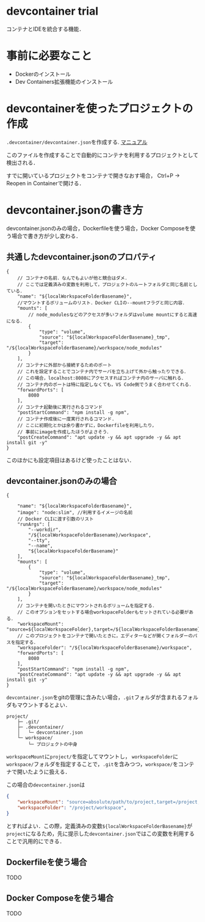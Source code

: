 # devcontainer trial
コンテナとIDEを統合する機能．

# 事前に必要なこと
- Dockerのインストール
- Dev Containers拡張機能のインストール

# devcontainerを使ったプロジェクトの作成
`.devcontainer/devcontainer.json`を作成する.
[マニュアル](https://containers.dev/implementors/json_reference/)

 このファイルを作成することで自動的にコンテナを利用するプロジェクトとして検出される．
 
 すでに開いているプロジェクトをコンテナで開きなおす場合， Ctrl+P -> Reopen in Containerで開ける．

# devcontainer.jsonの書き方

devcontainer.jsonのみの場合，Dockerfileを使う場合，Docker Composeを使う場合で書き方が少し変わる．

## 共通したdevcontainer.jsonのプロパティ
```jsonc
{
    // コンテナの名前．なんでもよいが他と競合はダメ．
    // ここでは定義済みの変数を利用して，プロジェクトのルートフォルダと同じ名前としている．
    "name": "${localWorkspaceFolderBasename}", 
    //マウントするボリュームのリスト．Docker CLIの--mountフラグと同じ内容．
    "mounts": [
        // node_modulesなどのアクセスが多いフォルダはvolume mountにすると高速になる．
        {
            "type": "volume",
            "source": "${localWorkspaceFolderBasename}_tmp",
            "target": "/${localWorkspaceFolderBasename}/workspace/node_modules"
        }
    ],
    // コンテナに外部から接続するためのポート
    // これを設定することでコンテナ内でサーバを立ち上げて外から触ったりできる．
    // この場合，localhost:8080にアクセスすればコンテナ内のサーバに触れる．
    // コンテナ内のポートは特に指定しなくても，VS Code側でうまく合わせてくれる．
    "forwardPorts": [
        8080
    ],
    // コンテナ起動後に実行されるコマンド
    "postStartCommand": "npm install -g npm",
    // コンテナ作成後に一度実行されるコマンド.
    // ここに初期化とかは余り書かずに，Dockerfileを利用したり，
    // 事前にimageを作成したほうがよさそう．
    "postCreateCommand": "apt update -y && apt upgrade -y && apt install git -y"
}
```
このほかにも設定項目はあるけど使ったことはない．


## devcontainer.jsonのみの場合

```jsonc
{

    "name": "${localWorkspaceFolderBasename}", 
    "image": "node:slim", //利用するイメージの名前
    // Docker CLIに渡す引数のリスト
    "runArgs": [
        "--workdir",
        "/${localWorkspaceFolderBasename}/workspace",
        "--tty",
        "--name",
        "${localWorkspaceFolderBasename}"
    ],
    "mounts": [
        {
            "type": "volume",
            "source": "${localWorkspaceFolderBasename}_tmp",
            "target": "/${localWorkspaceFolderBasename}/workspace/node_modules"
        }
    ],
    // コンテナを開いたときにマウントされるボリュームを指定する． 
    // このオプションをセットする場合workspaceFolderもセットされている必要がある．
    "workspaceMount": "source=${localWorkspaceFolder},target=/${localWorkspaceFolderBasename},type=bind,consistency=cached",
    // このプロジェクトをコンテナで開いたときに，エディターなどが開くフォルダーのパスを指定する．
    "workspaceFolder": "/${localWorkspaceFolderBasename}/workspace",
    "forwardPorts": [
        8080
    ],
    "postStartCommand": "npm install -g npm",
    "postCreateCommand": "apt update -y && apt upgrade -y && apt install git -y"
}
```

`devcontainer.json`をgitの管理に含みたい場合，`.git`フォルダが含まれるフォルダもマウントするとよい．

```text
project/
    ├─ .git/
    ├─ .devcontainer/
    │   └─ devcontainer.json
    └─ workspace/
        └─ プロジェクトの中身
```
`workspaceMount`に`project/`を指定してマウントし，
`workspaceFolder`に`workspace/`フォルダを指定することで，`.git`を含みつつ，`workspace/`をコンテナで開いたように扱える．

この場合の`devcontainer.json`は
```json
{
    "workspaceMount": "source=absolute/path/to/project,target=/project,type=bind,consistency=cached",
    "workspaceFolder": "/project/workspace",
}
```
とすればよい．この際，定義済みの変数`${localWorkspaceFolderBasename}`が`project`になるため，先に提示した`devcontainer.json`ではこの変数を利用することで汎用的にできる．

## Dockerfileを使う場合
TODO
## Docker Composeを使う場合
TODO
